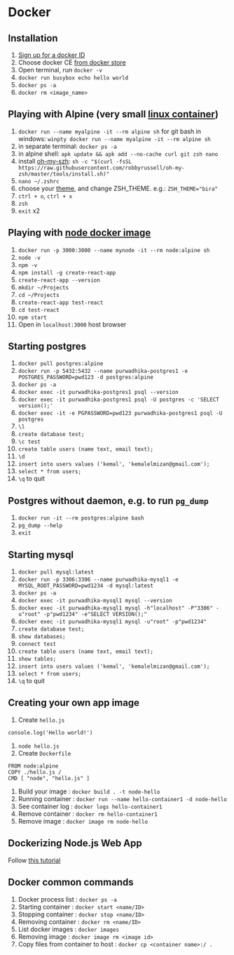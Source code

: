 # Docker

## Installation

1. [Sign up for a docker ID](https://store.docker.com/signup)
1. Choose docker CE [from docker store](https://store.docker.com/search?type=edition&offering=community)
1. Open terminal, run `docker -v`
1. `docker run busybox echo hello world`
1. `docker ps -a`
1. `docker rm <image_name>`

## Playing with Alpine (very small [linux container](http://crunchtools.com/comparison-linux-container-images/))

1. `docker run --name myalpine -it --rm alpine sh` for git bash in windows: `winpty docker run --name myalpine -it --rm alpine sh`
1. in separate terminal: `docker ps -a`
1. in alpine shell: `apk update && apk add --no-cache curl git zsh nano`
1. install [oh-my-szh](https://github.com/robbyrussell/oh-my-zsh): `sh -c "$(curl -fsSL https://raw.githubusercontent.com/robbyrussell/oh-my-zsh/master/tools/install.sh)"`
1. `nano ~/.zshrc`
1. choose your [theme](https://github.com/robbyrussell/oh-my-zsh/wiki/Themes), and change ZSH_THEME. e.g.: `ZSH_THEME="bira"`
1. `ctrl + o`, `ctrl + x`
1. `zsh`
1. `exit` x2

## Playing with [node docker image](https://github.com/nodejs/docker-node)

1. `docker run -p 3000:3000 --name mynode -it --rm node:alpine sh`
1. `node -v`
1. `npm -v`
1. `npm install -g create-react-app`
1. `create-react-app --version`
1. `mkdir ~/Projects`
1. `cd ~/Projects`
1. `create-react-app test-react`
1. `cd test-react`
1. `npm start`
1. Open in `localhost:3000` host browser

## Starting postgres

1. `docker pull postgres:alpine`
1. `docker run -p 5432:5432 --name purwadhika-postgres1 -e POSTGRES_PASSWORD=pwd123 -d postgres:alpine`
1. `docker ps -a`
1. `docker exec -it purwadhika-postgres1 psql --version`
1. `docker exec -it purwadhika-postgres1 psql -U postgres -c 'SELECT version();'`
1. `docker exec -it -e PGPASSWORD=pwd123 purwadhika-postgres1 psql -U postgres`
1. `\l`
1. `create database test;`
1. `\c test`
1. `create table users (name text, email text);`
1. `\d`
1. `insert into users values ('kemal', 'kemalelmizan@gmail.com');`
1. `select * from users;`
1. `\q` to quit

## Postgres without daemon, e.g. to run `pg_dump`

1. `docker run -it --rm postgres:alpine bash`
1. `pg_dump --help`
1. `exit`

## Starting mysql

1. `docker pull mysql:latest`
1. `docker run -p 3306:3306 --name purwadhika-mysql1 -e MYSQL_ROOT_PASSWORD=pwd1234 -d mysql:latest`
1. `docker ps -a`
1. `docker exec -it purwadhika-mysql1 mysql --version`
1. `docker exec -it purwadhika-mysql1 mysql -h"localhost" -P"3306" -u"root" -p"pwd1234" -e"SELECT VERSION();"`
1. `docker exec -it purwadhika-mysql1 mysql -u"root" -p"pwd1234"`
1. `create database test;`
1. `show databases;`
1. `connect test`
1. `create table users (name text, email text);`
1. `show tables;`
1. `insert into users values ('kemal', 'kemalelmizan@gmail.com');`
1. `select * from users;`
1. `\q` to quit

## Creating your own app image

1. Create `hello.js` 
```
console.log('Hello world!')
```
1. `node hello.js`
1. Create `Dockerfile`
```
FROM node:alpine
COPY ./hello.js /
CMD [ "node", "hello.js" ]
```
1. Build your image : `docker build . -t node-hello`
1. Running container : `docker run --name hello-container1 -d node-hello`
1. See container log : `docker logs hello-container1`
1. Remove container : `docker rm hello-container1`
1. Remove image : `docker image rm node-hello`

## Dockerizing Node.js Web App

Follow [this tutorial](https://nodejs.org/en/docs/guides/nodejs-docker-webapp/)

## Docker common commands

1. Docker process list : `docker ps -a`
1. Starting container : `docker start <name/ID>`
1. Stopping container : `docker stop <name/ID>`
1. Removing container : `docker rm <name/ID>`
1. List docker images : `docker images`
1. Removing image : `docker image rm <image id>`
1. Copy files from container to host : `docker cp <container name>:/ .`